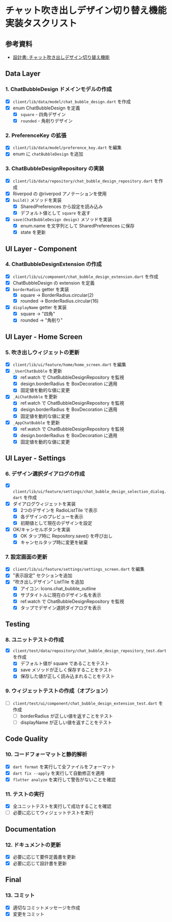 # チャット吹き出しデザイン切り替え機能 実装タスクリスト

## 参考資料

- [設計書: チャット吹き出しデザイン切り替え機能](./design/switch-design.md)

## Data Layer

### 1. ChatBubbleDesign ドメインモデルの作成
- [x] `client/lib/data/model/chat_bubble_design.dart` を作成
- [x] enum ChatBubbleDesign を定義
  - [x] `square` - 四角デザイン
  - [x] `rounded` - 角削りデザイン

### 2. PreferenceKey の拡張
- [x] `client/lib/data/model/preference_key.dart` を編集
- [x] enum に `chatBubbleDesign` を追加

### 3. ChatBubbleDesignRepository の実装
- [x] `client/lib/data/repository/chat_bubble_design_repository.dart` を作成
- [x] Riverpod の @riverpod アノテーションを使用
- [x] `build()` メソッドを実装
  - [x] SharedPreferences から設定を読み込み
  - [x] デフォルト値として `square` を返す
- [x] `save(ChatBubbleDesign design)` メソッドを実装
  - [x] enum.name を文字列として SharedPreferences に保存
  - [x] state を更新

## UI Layer - Component

### 4. ChatBubbleDesignExtension の作成
- [x] `client/lib/ui/component/chat_bubble_design_extension.dart` を作成
- [x] ChatBubbleDesign の extension を定義
- [x] `borderRadius` getter を実装
  - [x] square → BorderRadius.circular(2)
  - [x] rounded → BorderRadius.circular(16)
- [x] `displayName` getter を実装
  - [x] square → "四角"
  - [x] rounded → "角削り"

## UI Layer - Home Screen

### 5. 吹き出しウィジェットの更新
- [x] `client/lib/ui/feature/home/home_screen.dart` を編集
- [x] `_UserChatBubble` を更新
  - [x] ref.watch で ChatBubbleDesignRepository を監視
  - [x] design.borderRadius を BoxDecoration に適用
  - [x] 固定値を動的な値に変更
- [x] `_AiChatBubble` を更新
  - [x] ref.watch で ChatBubbleDesignRepository を監視
  - [x] design.borderRadius を BoxDecoration に適用
  - [x] 固定値を動的な値に変更
- [x] `_AppChatBubble` を更新
  - [x] ref.watch で ChatBubbleDesignRepository を監視
  - [x] design.borderRadius を BoxDecoration に適用
  - [x] 固定値を動的な値に変更

## UI Layer - Settings

### 6. デザイン選択ダイアログの作成
- [x] `client/lib/ui/feature/settings/chat_bubble_design_selection_dialog.dart` を作成
- [x] ダイアログウィジェットを実装
  - [x] 2つのデザインを RadioListTile で表示
  - [x] 各デザインのプレビューを表示
  - [x] 初期値として現在のデザインを設定
- [x] OK/キャンセルボタンを実装
  - [x] OK タップ時に Repository.save() を呼び出し
  - [x] キャンセルタップ時に変更を破棄

### 7. 設定画面の更新
- [x] `client/lib/ui/feature/settings/settings_screen.dart` を編集
- [x] "表示設定" セクションを追加
- [x] "吹き出しデザイン" ListTile を追加
  - [x] アイコン: Icons.chat_bubble_outline
  - [x] サブタイトルに現在のデザイン名を表示
  - [x] ref.watch で ChatBubbleDesignRepository を監視
  - [x] タップでデザイン選択ダイアログを表示

## Testing

### 8. ユニットテストの作成
- [x] `client/test/data/repository/chat_bubble_design_repository_test.dart` を作成
  - [x] デフォルト値が square であることをテスト
  - [x] save メソッドが正しく保存することをテスト
  - [x] 保存した値が正しく読み込まれることをテスト

### 9. ウィジェットテストの作成（オプション）
- [ ] `client/test/ui/component/chat_bubble_design_extension_test.dart` を作成
  - [ ] borderRadius が正しい値を返すことをテスト
  - [ ] displayName が正しい値を返すことをテスト

## Code Quality

### 10. コードフォーマットと静的解析
- [x] `dart format` を実行して全ファイルをフォーマット
- [x] `dart fix --apply` を実行して自動修正を適用
- [x] `flutter analyze` を実行して警告がないことを確認

### 11. テストの実行
- [x] 全ユニットテストを実行して成功することを確認
- [ ] 必要に応じてウィジェットテストを実行

## Documentation

### 12. ドキュメントの更新
- [x] 必要に応じて要件定義書を更新
- [x] 必要に応じて設計書を更新

## Final

### 13. コミット
- [x] 適切なコミットメッセージを作成
- [x] 変更をコミット

